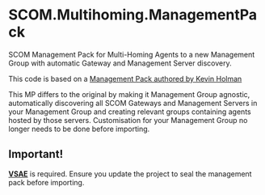 # SCOM.Multihoming.ManagementPack
SCOM Management Pack for Multi-Homing Agents to a new Management Group with automatic Gateway and Management Server discovery.

This code is based on a [Management Pack authored by Kevin Holman](https://github.com/thekevinholman/MultiHomeSCOMAgents)

This MP differs to the original by making it Management Group agnostic, automatically discovering all SCOM Gateways and Management Servers in your Management Group and creating relevant groups containing agents hosted by those servers. Customisation for your Management Group no longer needs to be done before importing.

## Important!
[**VSAE**](https://www.microsoft.com/en-us/download/details.aspx?id=104504) is required.
Ensure you update the project to seal the management pack before importing.

